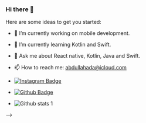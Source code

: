 ### Hi there 👋

Here are some ideas to get you started:

- 🔭 I’m currently working on mobile development.
- 🌱 I’m currently learning Kotlin and Swift.
- 💬 Ask me about React native, Kotlin, Java and Swift.
- 📫 How to reach me: abdullahada@icloud.com
- [![Instagram Badge](https://img.shields.io/badge/-abdullahadall-C13584?style=flat-quare&labelColor=C13584&logo=instagram&logoColor=white&link=link)](link) 
- [![Github Badge](https://img.shields.io/badge/-XADAL-000?style=quare&labelColor=000&logo=Github&logoColor=white&link=link)](link) 

- ![Github stats 1](https://github-readme-stats.vercel.app/api?username=XADAL&show_icons=true&theme=gradient) 

-->
